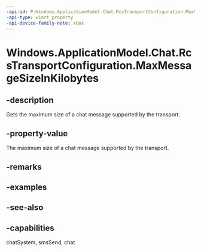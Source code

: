 ```yaml
---
-api-id: P:Windows.ApplicationModel.Chat.RcsTransportConfiguration.MaxMessageSizeInKilobytes
-api-type: winrt property
-api-device-family-note: xbox
---
```


<!-- Property syntax
public int MaxMessageSizeInKilobytes { get; }
-->

# Windows.ApplicationModel.Chat.RcsTransportConfiguration.MaxMessageSizeInKilobytes

## -description
Gets the maximum size of a chat message supported by the transport.

## -property-value
The maximum size of a chat message supported by the transport.

## -remarks

## -examples

## -see-also

## -capabilities
chatSystem, smsSend, chat
